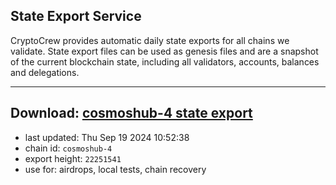 ## State Export Service
CryptoCrew provides automatic daily state exports for all chains we validate. State export files can be used as genesis files and are a snapshot of the current blockchain state, including all validators, accounts, balances and delegations.

---
**Download: [cosmoshub-4 state export](https://dl-eu2.ccvalidators.com/SERVICE/cosmoshub/cosmoshub-4_export_22251541.json)**
---

- last updated: Thu Sep 19 2024 10:52:38
- chain id: `cosmoshub-4`
- export height: `22251541`
- use for: airdrops, local tests, chain recovery
